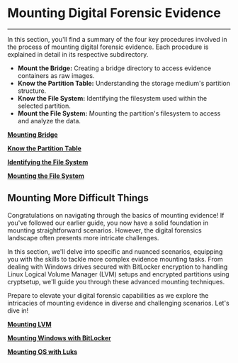 # Mounting Digital Forensic Evidence

---


In this section, you'll find a summary of the four key procedures involved in the process of mounting digital forensic evidence. Each procedure is explained in detail in its respective subdirectory.

- **Mount the Bridge:** Creating a bridge directory to access evidence containers as raw images.
- **Know the Partition Table:** Understanding the storage medium's partition structure.
- **Know the File System:** Identifying the filesystem used within the selected partition.
- **Mount the File System:** Mounting the partition's filesystem to access and analyze the data.


  

[**Mounting Bridge**](Mounting_Bridge.md)

[**Know the Partition Table**](Partition_Table.md)

[**Identifying the File System**](Identifying_File_System.md)

[**Mounting the File System**](Mounting_File_System.md)


## Mounting More Difficult Things
Congratulations on navigating through the basics of mounting evidence! If you've followed our earlier guide, you now have a solid foundation in mounting straightforward scenarios. However, the digital forensics landscape often presents more intricate challenges.

In this section, we'll delve into specific and nuanced scenarios, equipping you with the skills to tackle more complex evidence mounting tasks. From dealing with Windows drives secured with BitLocker encryption to handling Linux Logical Volume Manager (LVM) setups and encrypted partitions using cryptsetup, we'll guide you through these advanced mounting techniques.

Prepare to elevate your digital forensic capabilities as we explore the intricacies of mounting evidence in diverse and challenging scenarios. Let's dive in!

[**Mounting LVM**](Mounting_LVM.md)

[**Mounting Windows with BitLocker**](Mounting_WindowsBitlocker.md)

[**Mounting OS with Luks**](Mounting_Luks.md)
 
